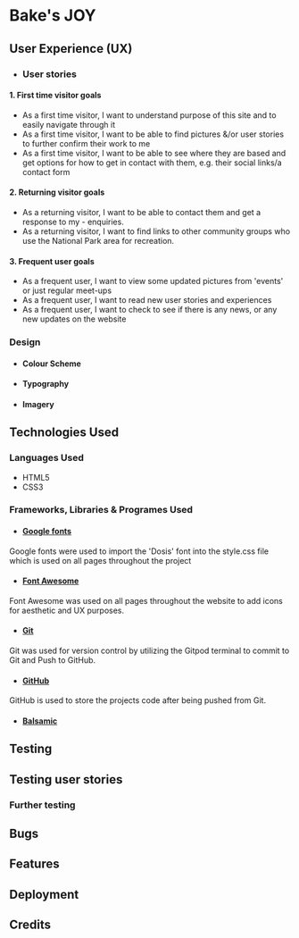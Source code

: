 # Bake's JOY

## User Experience (UX)

- ### User stories

#### 1. First time visitor goals

- As a first time visitor, I want to understand purpose of this site and to easily navigate through it
- As a first time visitor, I want to be able to find pictures &/or user stories to
   further confirm their work to me
- As a first time visitor, I want to be able to see where they are based and get options
   for how to get in contact with them, e.g. their social links/a contact form

#### 2.  Returning visitor goals

- As a returning visitor, I want to be able to contact them and get a response to my - enquiries.
- As a returning visitor, I want to find links to other community groups who use the National Park area for recreation.

#### 3. Frequent user goals

- As a frequent user, I want to view some updated pictures from 'events' or just regular meet-ups
- As a frequent user, I want to read new user stories and experiences
- As a frequent user, I want to check to see if there is any news, or any new updates on the website

### Design

- ####  Colour Scheme

- ####  Typography

- ####  Imagery

## Technologies Used

### Languages Used

- HTML5
- CSS3

### Frameworks, Libraries & Programes Used

- #### [Google fonts](https://fonts.google.com/knowledge)

Google fonts were used to import the 'Dosis' font into the style.css file which is used on all pages throughout the project

- #### [Font Awesome](https://fontawesome.com/)

Font Awesome was used on all pages throughout the website to add icons for aesthetic and UX purposes.

- #### [Git](https://gitpod.io/)

Git was used for version control by utilizing the Gitpod terminal to commit to Git and Push to GitHub.

- #### [GitHub](https://github.com/)

GitHub is used to store the projects code after being pushed from Git.

- #### [Balsamic](https://balsamiq.com/wireframes/)

## Testing

## Testing user stories

### Further testing

## Bugs

## Features

## Deployment

## Credits
